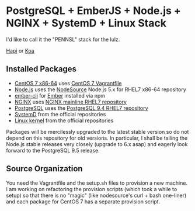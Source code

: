 # PostgreSQL + EmberJS + Node.js + NGINX + SystemD + Linux Stack

I'd like to call it the "PENNSL" stack for the lulz.

[Hapi](http://hapijs.com/) or [Koa](http://koajs.com/)

## Installed Packages

* [CentOS 7 x86-64](https://www.centos.org/) uses [CentOS 7 Vagrantfile](https://atlas.hashicorp.com/centos/boxes/7)
* [Node.js](nodejs.org) uses the [NodeSource](https://github.com/nodesource/distributions) Node.js 5.x for RHEL7 x86-64 repository
* [ember-cli](http://www.ember-cli.com/) for [Ember](http://emberjs.com/) installed via npm
* [NGINX](http://nginx.org/) uses [NGINX mainline RHEL7 repository](http://nginx.org/en/linux_packages.html#mainline)
* [PostgreSQL](http://postgresql.org/) uses the [PostgreSQL 9.4 RHEL7 repository](http://yum.postgresql.org/)
* [SystemD](https://fedoraproject.org/wiki/Systemd) from the official repositories
* [Linux kernel](http://linux.com/) from the official repositories

Packages will be mercilessly upgraded to the latest stable version so do not
depend on this repository for old versions. In particular, I shall be tailing
the Node.js stable releases very closely (upgrade to 6.x asap) and eagerly look
forward to the PostgreSQL 9.5 release.

## Source Organization

You need the Vagrantfile and the setup.sh files to provision a new machine.
I am working on refactoring the provision scripts (which took a while to setup)
so that there is no "magic" (like nodesource's curl + bash one-liner) and each
package for CentOS 7 has a separate provision script.
